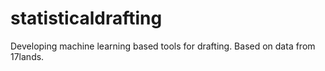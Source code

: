 # statisticaldrafting
Developing machine learning based tools for drafting. Based on data from 17lands. 

